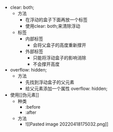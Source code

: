 - clear: both;
	- 方法
		- 在浮动的盒子下面再放一个标签
		- 使用clear: both;来清除浮动
	- 标签
		- 内部标签
			- 会将父盒子的高度重新撑开
		- 外部标签
			- 只能将浮动盒子的影响消除
			- 不会撑开高度
- overflow: hidden;
	- 方法
		- 先找到浮动盒子的父元素
		- 给父元素添加一个属性 overflow: hidden;
- 使用[[伪元素]]
	- 种类
		- :before
		- :after
	- 方法
		- ![[Pasted image 20220418175032.png]]